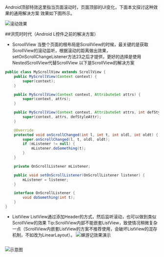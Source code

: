 Android顶部特效这里指当页面滚动时，页面顶部的UI变化，下面本文探讨这种效果的通用解决方案   效果如下图所示。

![滚动效果](http://upload-images.jianshu.io/upload_images/186157-3ebabd7564a4d264?imageMogr2/auto-orient/strip)

##洪荒时时代（Android L控件之前的解决方案）
+ ScroollView
当整个页面的根布局是ScrollView的时候，最关键的是获取ScrollView的滚动监听，根据滚动的距离做出效果，setOnScrollChangeListener方法23之后才提供，更好的选择是使用NestedScrollView代替ScrollView
以下是ScrollView的解决方案
```java
public class MyScrollView extends ScrollView {
    public MyScrollView(Context context) {
        super(context);
    }

    public MyScrollView(Context context, AttributeSet attrs) {
        super(context, attrs);
    }

    public MyScrollView(Context context, AttributeSet attrs, int defStyleAttr) {
        super(context, attrs, defStyleAttr);
    }

    @Override
    protected void onScrollChanged(int l, int t, int oldl, int oldt) {
        super.onScrollChanged(l, t, oldl, oldt);
        if (mListener != null) {
            mListener.doSomething(t);
        }
    }

    private OnScrollListener mListener;

    public void setOnScrollListener(OnScrollListener listener) {
        mListener = listener;
    }

    interface OnScrollListener {
        void doSomething(int t);
    }
}
```
+ ListView
ListView通过添加Header的方式，然后监听滚动，也可以做到类似ScrollView的效果
Tip:ScrollView内部不能嵌套ListView，致使情况稍微复杂一点（ScrollView内嵌套ListView的方案不推荐使用，会破坏ListView的混存机制，不如改为LinearLayout）。
![蝉游记效果演示](./res/ezgif.com-video-to-gif.gif)

```xml

```

![示意图](http://upload-images.jianshu.io/upload_images/163855-7c1918caa208982c.png)





